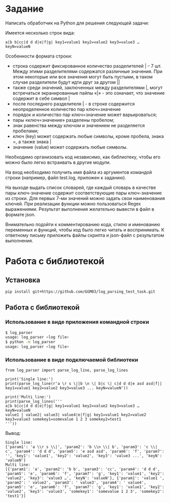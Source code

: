 
# Задание

Написать обработчик на Python для решения следующей задачи:

Имеется несколько строк вида:

```a|b b|cc|d d d|e|f|g| key1=value1 key2=value2 key3=value3 … keyN=valueN```

Особенности формата строки:
- строка содержит фиксированное количество разделителей | – 7 шт. Между этими разделителями содержатся различные значения. При этом некоторые или все значения могут быть пустыми, в таком случае разделители будут идти друг за другом ||
- также среди значений, заключенных между разделителями |, могут встречаться экранированные пайпы  «\|» - это означает, что значение содержит в себе символ |
- после последнего разделителя | - в строке содержится неопределенное количество пар ключ=значение
- порядок и количество пар ключ=значение может варьироваться;
- пары «ключ=значение» разделены пробелом;
- знак равенства между ключом и значением не разделяется пробелами;
- ключ (key) может содержать любые символы, кроме пробела, знака =, а также знака |
- значение (value) может содержать любые символы.

Необходимо организовать код независимо, как библиотеку, чтобы его можно было легко встраивать в другие модули.

На вход необходимо получить имя файла из аргументов командой строки (например, файл test.log, приложен к заданию).

На выходе выдать список словарей, где каждый словарь в качестве пары ключ-значение содержит соответствующие пары ключ-значение из строки. Для первых 7-ми значений можно задать свои наименования ключей. При реализации функции можно пользоваться Regex выражениями.
Результат выполнения желательно вывести в файл в формате json.

Внимательно подойти к комментированию кода, стилю и именованию переменных и функций, чтобы код было легко читать и воспринимать.
К ответному письму приложить файлы скрипта и json-файл с результатом выполнения.


# Работа с библиотекой

## Установка

```bash
pip install git+https://github.com/GGM03/log_parsing_test_task.git
```


## Работа с библиотекой
### Использование в виде приложения командной строки

```bash
$ log_parser 
usage: log_parser <log file>
$ python -m log_parser
usage: log_parser <log file>

```


### Использование в виде подключаемой библиотеки
```
from log_parser import parse_log_line, parse_log_lines

print('Single line:')
print(parse_log_line(r'a \r s \||b \n \| b|c \| c|d d d|e asd asd|f|| key1=value1 key2=value2 key3=value3 ... keyN=valueN'))

print('Multi line:')
print(parse_log_lines('''
a|b b|cc|d d d|e|f|g| key1=value1 key2=value2 key3=value3 … keyN=valueN
value1 | value2| value3| value4|e|f|g| key1=value1 key2=value2 key3=value3 somekey1=somevalue 1 2 3 somekey2=test1
'''))

```

Вывод:
```
Single line:
{'param1': 'a \\r s \\|', 'param2': 'b \\n \\| b', 'param3': 'c \\| c', 'param4': 'd d d', 'param5': 'e asd asd', 'param6': 'f', 'param7': '', 'key1': 'value1', 'key2': 'value2', 'key3': 'value3 ...', 'keyN': 'valueN'}
Multi line:
[{'param1': 'a', 'param2': 'b b', 'param3': 'cc', 'param4': 'd d d', 'param5': 'e', 'param6': 'f', 'param7': 'g', 'key1': 'value1', 'key2': 'value2', 'key3': 'value3 …', 'keyN': 'valueN'}, {'param1': 'value1 ', 'param2': ' value2', 'param3': ' value3', 'param4': ' value4', 'param5': 'e', 'param6': 'f', 'param7': 'g', 'key1': 'value1', 'key2': 'value2', 'key3': 'value3', 'somekey1': 'somevalue 1 2 3', 'somekey2': 'test1'}]

```
